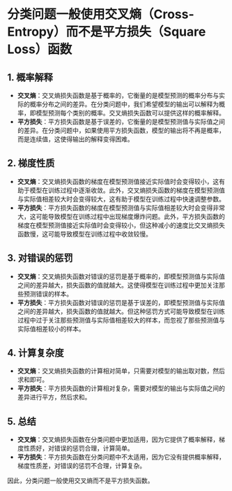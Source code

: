 # 分类问题一般使用交叉熵（Cross-Entropy）而不是平方损失（Square Loss）函数

## 1. **概率解释**

- **交叉熵**：交叉熵损失函数是基于概率的，它衡量的是模型预测的概率分布与实际的概率分布之间的差异。在分类问题中，我们希望模型的输出可以解释为概率，即模型预测每个类别的概率。交叉熵损失函数可以提供这样的概率解释。
- **平方损失**：平方损失函数是基于误差的，它衡量的是模型预测值与实际值之间的差异。在分类问题中，如果使用平方损失函数，模型的输出将不再是概率，而是连续值，这使得输出的解释变得困难。

## 2. **梯度性质**

- **交叉熵**：交叉熵损失函数的梯度在模型预测值接近实际值时会变得较小，这有助于模型在训练过程中逐渐收敛。此外，交叉熵损失函数的梯度在模型预测值与实际值相差较大时会变得较大，这有助于模型在训练过程中快速调整参数。
- **平方损失**：平方损失函数的梯度在模型预测值与实际值相差较大时会变得非常大，这可能导致模型在训练过程中出现梯度爆炸问题。此外，平方损失函数的梯度在模型预测值接近实际值时会变得较小，但这种减小的速度比交叉熵损失函数慢，这可能导致模型在训练过程中收敛较慢。

## 3. **对错误的惩罚**

- **交叉熵**：交叉熵损失函数对错误的惩罚是基于概率的，即模型预测值与实际值之间的差异越大，损失函数的值就越大。这使得模型在训练过程中更加关注那些预测错误的样本。
- **平方损失**：平方损失函数对错误的惩罚是基于误差的，即模型预测值与实际值之间的差异越大，损失函数的值就越大。但这种惩罚方式可能导致模型在训练过程中过于关注那些预测值与实际值相差较大的样本，而忽视了那些预测值与实际值相差较小的样本。

## 4. **计算复杂度**

- **交叉熵**：交叉熵损失函数的计算相对简单，只需要对模型的输出取对数，然后求和即可。
- **平方损失**：平方损失函数的计算相对复杂，需要对模型的输出与实际值之间的差异进行平方，然后求和。

## 5. **总结**

- **交叉熵**：交叉熵损失函数在分类问题中更加适用，因为它提供了概率解释，梯度性质好，对错误的惩罚合理，计算简单。
- **平方损失**：平方损失函数在分类问题中不太适用，因为它没有提供概率解释，梯度性质差，对错误的惩罚不合理，计算复杂。

因此，分类问题一般使用交叉熵而不是平方损失函数。
